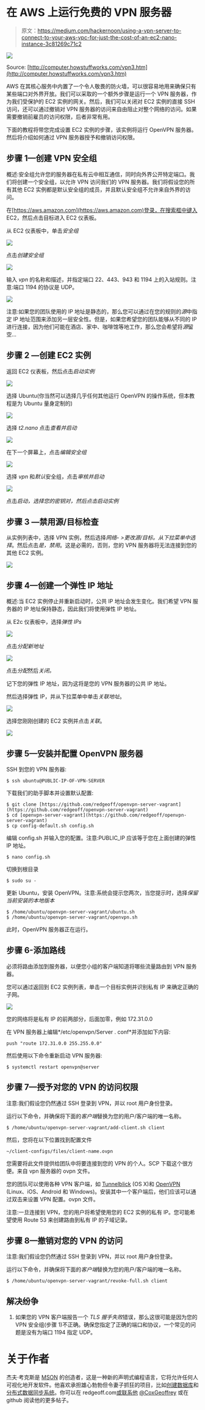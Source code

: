 # 在 AWS 上运行免费的 VPN 服务器

> 原文：<https://medium.com/hackernoon/using-a-vpn-server-to-connect-to-your-aws-vpc-for-just-the-cost-of-an-ec2-nano-instance-3c81269c71c2>

![](img/f3ef7bfe2d65b2f86cd55bb951e5fba2.png)

Source: [http://computer.howstuffworks.com/vpn3.htm](http://computer.howstuffworks.com/vpn3.htm)

AWS 在其核心服务中内置了一个令人敬畏的防火墙，可以很容易地用来确保只有某些端口对外界开放。我们可以采取的一个额外步骤是运行一个 VPN 服务器，作为我们受保护的 EC2 实例的网关。然后，我们可以关闭对 EC2 实例的直接 SSH 访问，还可以通过撤销对 VPN 服务器的访问来自由阻止对整个网络的访问。如果需要撤销前雇员的访问权限，后者非常有用。

下面的教程将带您完成设置 EC2 实例的步骤，该实例将运行 OpenVPN 服务器。然后将介绍如何通过 VPN 服务器授予和撤销访问权限。

## 步骤 1—创建 VPN 安全组

概述:安全组允许您的服务器在私有云中相互通信，同时向外界公开特定端口。我们将创建一个安全组，以允许 VPN 访问我们的 VPN 服务器。我们将假设您的所有其他 EC2 实例都是默认安全组的成员，并且默认安全组不允许来自外界的访问。

在[https://aws.amazon.com](https://aws.amazon.com)登录，在搜索框中键入 EC2，然后点击目标进入 EC2 仪表板。

从 EC2 仪表板中，单击*安全组*

![](img/73d97de1545497c3d8162cb890a94164.png)

点击*创建安全组*

![](img/b96b6443ca3f5ef3f23c480a163fdc63.png)

输入 *vpn* 的名称和描述，并指定端口 22、443、943 和 1194 上的入站规则。注意:端口 1194 的协议是 UDP。

![](img/61543e1e3c229dbf99b442af7eee9661.png)

注意:如果您的团队使用的 IP 地址是静态的，那么您可以通过在您的规则的*源*中指定 IP 地址范围来添加另一层安全性。但是，如果您希望您的团队能够从不同的 IP 进行连接，因为他们可能在酒店、家中、咖啡馆等地工作，那么您会希望将*源*留空…

## 步骤 2 —创建 EC2 实例

返回 EC2 仪表板，然后点击*启动实例*

![](img/c58fef2c1e53de452c004201c422119d.png)

选择 Ubuntu(你当然可以选择几乎任何其他运行 OpenVPN 的操作系统，但本教程是为 Ubuntu 量身定制的)

![](img/63d1be90f895ead87750622e6239c1a7.png)

选择 *t2.nano* 点击*查看并启动*

![](img/255603b2534bd056015e0e3deb3ebb16.png)

在下一个屏幕上，点击*编辑安全组*

![](img/afe3496d05f204bad8146df3e27c8927.png)

选择 *vpn* 和*默认*安全组，点击*审核并启动*

![](img/7a2faeca761241fe66cb7957b02eb594.png)

点击*启动，*选择您的密钥对，然后点击*启动实例*

## 步骤 3 —禁用源/目标检查

从实例列表中，选择 VPN 实例，然后选择*网络- >更改源/目标。从下拉菜单中选择*。然后点击*是，禁用*。这是必需的，否则，您的 VPN 服务器将无法连接到您的其他 EC2 实例。

![](img/bf0d757c4d0b5ca03a372f8f278fcb7e.png)

## 步骤 4—创建一个弹性 IP 地址

概述:当 EC2 实例停止并重新启动时，公共 IP 地址会发生变化。我们希望 VPN 服务器的 IP 地址保持静态，因此我们将使用弹性 IP 地址。

从 E2c 仪表板中，选择*弹性 IPs*

![](img/812dccded350bf4c414c9f343ca20ef7.png)

点击*分配新地址*

![](img/f1339a0217f639ebbd88c74f4ba9933a.png)

点击*分配*然后*关闭。*

记下您的弹性 IP 地址，因为这将是您的 VPN 服务器的公共 IP 地址。

然后选择弹性 IP，并从下拉菜单中单击*关联地址*。

![](img/0e8995569652448c448874d46994049f.png)

选择您刚刚创建的 EC2 实例并点击*关联*。

![](img/2099b63843a773660cb765598a748e52.png)

## 步骤 5—安装并配置 OpenVPN 服务器

SSH 到您的 VPN 服务器:

```
$ ssh ubuntu@PUBLIC-IP-OF-VPN-SERVER
```

下载我们的助手脚本并设置默认配置:

```
$ git clone [https://github.com/redgeoff/openvpn-server-vagrant](https://github.com/redgeoff/openvpn-server-vagrant)
$ cd [openvpn-server-vagrant](https://github.com/redgeoff/openvpn-server-vagrant)
$ cp config-default.sh config.sh
```

编辑 config.sh 并输入您的配置。注意:PUBLIC_IP 应该等于您在上面创建的弹性 IP 地址。

```
$ nano config.sh
```

切换到根目录

```
$ sudo su -
```

更新 Ubuntu，安装 OpenVPN。注意:系统会提示您两次，当您提示时，选择*保留当前安装的本地版本*

```
$ /home/ubuntu/openvpn-server-vagrant/ubuntu.sh 
$ /home/ubuntu/openvpn-server-vagrant/openvpn.sh
```

此时，OpenVPN 服务器正在运行。

## 步骤 6-添加路线

必须将路由添加到服务器，以便您小组的客户端知道将哪些流量路由到 VPN 服务器。

您可以通过返回到 EC2 实例列表，单击一个目标实例并识别私有 IP 来确定正确的子网。

![](img/4e282d17a442b05aa4f838be3e3f47f2.png)

您的网络将是私有 IP 的前两部分，后面加零，例如 172.31.0.0

在 VPN 服务器上编辑*/etc/openvpn/Server . conf*并添加如下内容:

```
push "route 172.31.0.0 255.255.0.0"
```

然后使用以下命令重新启动 VPN 服务器:

```
$ systemctl restart openvpn@server
```

## 步骤 7—授予对您的 VPN 的访问权限

注意:我们假设您仍然通过 SSH 登录到 VPN，并以 root 用户身份登录。

运行以下命令，并确保将下面的*客户端*替换为您的用户/客户端的唯一名称。

```
$ /home/ubuntu/openvpn-server-vagrant/add-client.sh client
```

然后，您将在以下位置找到配置文件

```
~/client-configs/files/client-name.ovpn
```

您需要将此文件提供给团队中将要连接到您的 VPN 的个人。SCP 下载这个很方便。来自 vpn 服务器的 ovpn 文件。

您的团队可以使用各种 VPN 客户端，如 [Tunnelblick](https://tunnelblick.net/) (OS X)和 [OpenVPN](https://openvpn.net/index.php/open-source/downloads.html) (Linux、iOS、Android 和 Windows)。安装其中一个客户端后，他们应该可以通过双击来设置 VPN 配置。ovpn 文件。

注意:一旦连接到 VPN，您的用户将希望使用您的 EC2 实例的私有 IP。您可能希望使用 Route 53 来创建路由到私有 IP 的子域记录。

## 步骤 8—撤销对您的 VPN 的访问

注意:我们假设您仍然通过 SSH 登录到 VPN，并以 root 用户身份登录。

运行以下命令，并确保将下面的*客户端*替换为您的用户/客户端的唯一名称。

```
$ /home/ubuntu/openvpn-server-vagrant/revoke-full.sh client
```

## 解决纷争

1.  如果您的 VPN 客户端报告一个 *TLS 握手失败*错误，那么这很可能是因为您的 VPN 安全组(步骤 1)不正确。确保您指定了正确的端口和协议，一个常见的问题是没有为端口 1194 指定 UDP。

# 关于作者

杰夫·考克斯是 [MSON](https://github.com/redgeoff/mson) 的创造者，这是一种新的声明式编程语言，它将允许任何人可视化地开发软件。他喜欢承担雄心勃勃但令妻子抓狂的项目，比如[创建数据库](https://github.com/delta-db/deltadb)和[分布式数据同步系统](https://github.com/redgeoff/spiegel)。你可以在 redgeoff.com[或联系他](https://redgeoff.com) [@CoxGeoffrey](https://twitter.com/coxgeoffrey) 或在 github 阅读他的更多帖子。